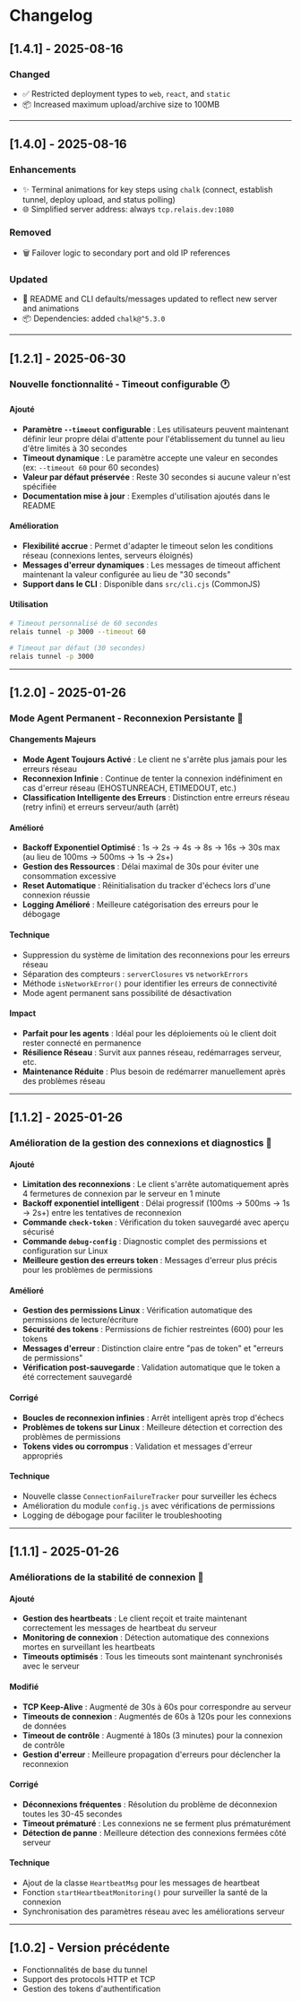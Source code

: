 # Changelog

## [1.4.1] - 2025-08-16

### Changed
- ✅ Restricted deployment types to `web`, `react`, and `static`
- 📦 Increased maximum upload/archive size to 100MB

---

## [1.4.0] - 2025-08-16

### Enhancements
- ✨ Terminal animations for key steps using `chalk` (connect, establish tunnel, deploy upload, and status polling)
- 🌐 Simplified server address: always `tcp.relais.dev:1080`

### Removed
- 🗑️ Failover logic to secondary port and old IP references

### Updated
- 📝 README and CLI defaults/messages updated to reflect new server and animations
- 📦 Dependencies: added `chalk@^5.3.0`

---

## [1.2.1] - 2025-06-30

### Nouvelle fonctionnalité - Timeout configurable 🕐

#### Ajouté
- **Paramètre `--timeout` configurable** : Les utilisateurs peuvent maintenant définir leur propre délai d'attente pour l'établissement du tunnel au lieu d'être limités à 30 secondes
- **Timeout dynamique** : Le paramètre accepte une valeur en secondes (ex: `--timeout 60` pour 60 secondes)
- **Valeur par défaut préservée** : Reste 30 secondes si aucune valeur n'est spécifiée
- **Documentation mise à jour** : Exemples d'utilisation ajoutés dans le README

#### Amélioration
- **Flexibilité accrue** : Permet d'adapter le timeout selon les conditions réseau (connexions lentes, serveurs éloignés)
- **Messages d'erreur dynamiques** : Les messages de timeout affichent maintenant la valeur configurée au lieu de "30 seconds"
- **Support dans le CLI** : Disponible dans `src/cli.cjs` (CommonJS)

#### Utilisation
```bash
# Timeout personnalisé de 60 secondes
relais tunnel -p 3000 --timeout 60

# Timeout par défaut (30 secondes)
relais tunnel -p 3000
```

---

## [1.2.0] - 2025-01-26

### Mode Agent Permanent - Reconnexion Persistante 🤖

#### Changements Majeurs
- **Mode Agent Toujours Activé** : Le client ne s'arrête plus jamais pour les erreurs réseau
- **Reconnexion Infinie** : Continue de tenter la connexion indéfiniment en cas d'erreur réseau (EHOSTUNREACH, ETIMEDOUT, etc.)
- **Classification Intelligente des Erreurs** : Distinction entre erreurs réseau (retry infini) et erreurs serveur/auth (arrêt)

#### Amélioré
- **Backoff Exponentiel Optimisé** : 1s → 2s → 4s → 8s → 16s → 30s max (au lieu de 100ms → 500ms → 1s → 2s+)
- **Gestion des Ressources** : Délai maximal de 30s pour éviter une consommation excessive
- **Reset Automatique** : Réinitialisation du tracker d'échecs lors d'une connexion réussie
- **Logging Amélioré** : Meilleure catégorisation des erreurs pour le débogage

#### Technique
- Suppression du système de limitation des reconnexions pour les erreurs réseau
- Séparation des compteurs : `serverClosures` vs `networkErrors`
- Méthode `isNetworkError()` pour identifier les erreurs de connectivité
- Mode agent permanent sans possibilité de désactivation

#### Impact
- **Parfait pour les agents** : Idéal pour les déploiements où le client doit rester connecté en permanence
- **Résilience Réseau** : Survit aux pannes réseau, redémarrages serveur, etc.
- **Maintenance Réduite** : Plus besoin de redémarrer manuellement après des problèmes réseau

---

## [1.1.2] - 2025-01-26

### Amélioration de la gestion des connexions et diagnostics 🔧

#### Ajouté
- **Limitation des reconnexions** : Le client s'arrête automatiquement après 4 fermetures de connexion par le serveur en 1 minute
- **Backoff exponentiel intelligent** : Délai progressif (100ms → 500ms → 1s → 2s+) entre les tentatives de reconnexion
- **Commande `check-token`** : Vérification du token sauvegardé avec aperçu sécurisé
- **Commande `debug-config`** : Diagnostic complet des permissions et configuration sur Linux
- **Meilleure gestion des erreurs token** : Messages d'erreur plus précis pour les problèmes de permissions

#### Amélioré
- **Gestion des permissions Linux** : Vérification automatique des permissions de lecture/écriture
- **Sécurité des tokens** : Permissions de fichier restreintes (600) pour les tokens
- **Messages d'erreur** : Distinction claire entre "pas de token" et "erreurs de permissions"
- **Vérification post-sauvegarde** : Validation automatique que le token a été correctement sauvegardé

#### Corrigé
- **Boucles de reconnexion infinies** : Arrêt intelligent après trop d'échecs
- **Problèmes de tokens sur Linux** : Meilleure détection et correction des problèmes de permissions
- **Tokens vides ou corrompus** : Validation et messages d'erreur appropriés

#### Technique
- Nouvelle classe `ConnectionFailureTracker` pour surveiller les échecs
- Amélioration du module `config.js` avec vérifications de permissions
- Logging de débogage pour faciliter le troubleshooting

---

## [1.1.1] - 2025-01-26

### Améliorations de la stabilité de connexion 🚀

#### Ajouté
- **Gestion des heartbeats** : Le client reçoit et traite maintenant correctement les messages de heartbeat du serveur
- **Monitoring de connexion** : Détection automatique des connexions mortes en surveillant les heartbeats
- **Timeouts optimisés** : Tous les timeouts sont maintenant synchronisés avec le serveur

#### Modifié
- **TCP Keep-Alive** : Augmenté de 30s à 60s pour correspondre au serveur
- **Timeouts de connexion** : Augmentés de 60s à 120s pour les connexions de données
- **Timeout de contrôle** : Augmenté à 180s (3 minutes) pour la connexion de contrôle
- **Gestion d'erreur** : Meilleure propagation d'erreurs pour déclencher la reconnexion

#### Corrigé
- **Déconnexions fréquentes** : Résolution du problème de déconnexion toutes les 30-45 secondes
- **Timeout prématuré** : Les connexions ne se ferment plus prématurément
- **Détection de panne** : Meilleure détection des connexions fermées côté serveur

#### Technique
- Ajout de la classe `HeartbeatMsg` pour les messages de heartbeat
- Fonction `startHeartbeatMonitoring()` pour surveiller la santé de la connexion
- Synchronisation des paramètres réseau avec les améliorations serveur

---

## [1.0.2] - Version précédente
- Fonctionnalités de base du tunnel
- Support des protocols HTTP et TCP
- Gestion des tokens d'authentification 